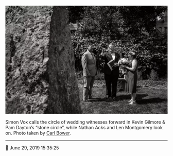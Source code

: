 ![Simon Vox calls the circle of wedding witnesses forward](assets/bc2fd611f90de27532e3191f1f2d6b5b.webp)

Simon Vox calls the circle of wedding witnesses forward in Kevin Gilmore & Pam Dayton’s “stone circle”, while Nathan Acks and Len Montgomery look on. Photo taken by [Carl Bower](http://carlbowerphotos.com/).

- - - -

📅 June 29, 2019 15:35:25

